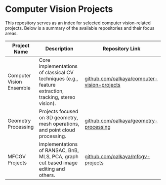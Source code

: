 # Computer Vision Projects

This repository serves as an index for selected computer vision-related projects. Below is a summary of the available repositories and their focus areas.

| Project Name              | Description                                                                 | Repository Link |
|---------------------------|-----------------------------------------------------------------------------|-----------------|
| Computer Vision Ensemble  | Core implementations of classical CV techniques (e.g., feature extraction, tracking, stereo vision). | [github.com/oalkaya/computer-vision-projects](https://github.com/oalkaya/computer-vision-projects) |
| Geometry Processing       | Projects focused on 3D geometry, mesh operations, and point cloud processing. | [github.com/oalkaya/geometry-processing](https://github.com/oalkaya/geometry-processing) |
| MFCGV Projects            | Implementations of RANSAC, BnB, MLS, PCA, graph cut based image editing and others. | [github.com/oalkaya/mfcgv-projects](https://github.com/oalkaya/mfcgv-projects) |

